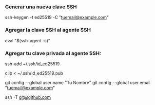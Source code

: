 ### Generar una nueva clave SSH
ssh-keygen -t ed25519 -C "tuemail@example.com"



### Agregar la clave SSH al agente SSH
eval "$(ssh-agent -s)"


### Agregar tu clave privada al agente SSH:
ssh-add ~/.ssh/id_ed25519


clip < ~/.ssh/id_ed25519.pub



git config --global user.name "Tu Nombre"
git config --global user.email "tuemail@example.com"



ssh -T git@github.com

